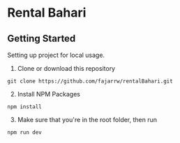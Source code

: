 # Rental Bahari
## Getting Started
Setting up project for local usage.
1. Clone or download this repository
```shell
git clone https://github.com/fajarrw/rentalBahari.git
```
2. Install NPM Packages
```shell
npm install
```
3. Make sure that you're in the root folder, then run
```shell
npm run dev
``` 

